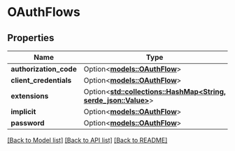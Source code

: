 # OAuthFlows

## Properties

Name | Type | Description | Notes
------------ | ------------- | ------------- | -------------
**authorization_code** | Option<[**models::OAuthFlow**](OAuthFlow.md)> |  | [optional]
**client_credentials** | Option<[**models::OAuthFlow**](OAuthFlow.md)> |  | [optional]
**extensions** | Option<[**std::collections::HashMap<String, serde_json::Value>**](serde_json::Value.md)> |  | [optional]
**implicit** | Option<[**models::OAuthFlow**](OAuthFlow.md)> |  | [optional]
**password** | Option<[**models::OAuthFlow**](OAuthFlow.md)> |  | [optional]

[[Back to Model list]](../README.md#documentation-for-models) [[Back to API list]](../README.md#documentation-for-api-endpoints) [[Back to README]](../README.md)


